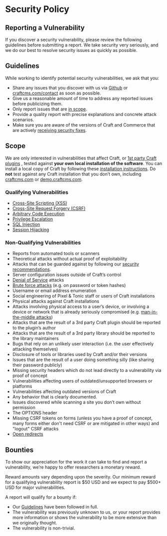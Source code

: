 # Security Policy

## Reporting a Vulnerability

If you discover a security vulnerability, please review the following guidelines before submitting a report. We take security very seriously, and we do our best to resolve security issues as quickly as possible.

## Guidelines

While working to identify potential security vulnerabilities, we ask that you:

- Share any issues that you discover with us via [Github](https://github.com/craftcms/cms/security/advisories) or [craftcms.com/contact](https://craftcms.com/contact) as soon as possible.
- Give us a reasonable amount of time to address any reported issues before publicizing them.
- Only report issues that are [in scope](#scope).
- Provide a quality report with precise explanations and concrete attack scenarios.
- Make sure you are aware of the versions of Craft and Commerce that are actively [receiving security fixes](https://craftcms.com/knowledge-base/supported-versions).

## Scope

We are only interested in vulnerabilities that affect Craft, or [1st party Craft plugins](https://github.com/craftcms) , tested against **your own local installation of the software**. You can install a local copy of Craft by following these [installation instructions](https://craftcms.com/docs/installing). Do **not** test against any Craft installation that you don’t own, including [craftcms.com](https://craftcms.com) or [demo.craftcms.com](https://demo.craftcms.com).

### Qualifying Vulnerabilities

- [Cross-Site Scripting (XSS)](https://en.wikipedia.org/wiki/Cross-site_scripting)
- [Cross-Site Request Forgery (CSRF)](https://en.wikipedia.org/wiki/Cross-site_request_forgery)
- [Arbitrary Code Execution](https://en.wikipedia.org/wiki/Arbitrary_code_execution)
- [Privilege Escalation](https://en.wikipedia.org/wiki/Privilege_escalation)
- [SQL Injection](https://en.wikipedia.org/wiki/SQL_injection)
- [Session Hijacking](https://en.wikipedia.org/wiki/Session_hijacking)

### Non-Qualifying Vulnerabilities

- Reports from automated tools or scanners
- Theoretical attacks without actual proof of exploitability
- Attacks that can be guarded against by following our [security recommendations](https://craftcms.com/guides/securing-craft).
- Server configuration issues outside of Craft’s control
- [Denial of Service](https://en.wikipedia.org/wiki/Denial-of-service_attack) attacks
- [Brute force attacks](https://en.wikipedia.org/wiki/Brute-force_attack) (e.g. on password or token hashes)
- Username or email address enumeration
- Social engineering of Pixel & Tonic staff or users of Craft installations
- Physical attacks against Craft installations
- Attacks involving physical access to a user’s device, or involving a device or network that is already seriously compromised (e.g. [man-in-the-middle attacks](https://en.wikipedia.org/wiki/Man-in-the-middle_attack))
- Attacks that are the result of a 3rd party Craft plugin should be reported to the plugin’s author
- Attacks that are the result of a 3rd party library should be reported to the library maintainers
- Bugs that rely on an unlikely user interaction (i.e. the user effectively attacking themselves)
- Disclosure of tools or libraries used by Craft and/or their versions
- Issues that are the result of a user doing something silly (like sharing their password publicly)
- Missing security headers which do not lead directly to a vulnerability via proof of concept
- Vulnerabilities affecting users of outdated/unsupported browsers or platforms
- Vulnerabilities affecting outdated versions of Craft
- Any behavior that is clearly documented.
- Issues discovered while scanning a site you don’t own without permission
- The OPTIONS header
- Missing CSRF tokens on forms (unless you have a proof of concept, many forms either don't need CSRF or are mitigated in other ways) and "logout" CSRF attacks
- [Open redirects](https://www.owasp.org/index.php/open_redirect)

## Bounties

To show our appreciation for the work it can take to find and report a vulnerability, we’re happy to offer researchers a monetary reward.

Reward amounts vary depending upon the severity. Our minimum reward for a qualifying vulnerability report is $50 USD and we expect to pay $500+ USD for major vulnerabilities.

A report will qualify for a bounty if:

- Our [Guidelines](#guidelines) have been followed in full.
- The vulnerability was previously unknown to us, or your report provides more information or shows the vulnerability to be more extensive than we originally thought.
- The vulnerability is non-trivial.
